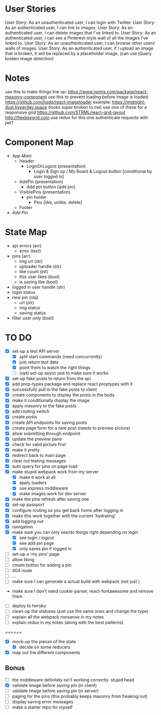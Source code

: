 # User Stories
User Story: As an unauthenticated user, I can login with Twitter.
User Story: As an authenticated user, I can link to images.
User Story: As an authenticated user, I can delete images that I've linked to.
User Story: As an authenticated user, I can see a Pinterest-style wall of all the images I've linked to.
User Story: As an unauthenticated user, I can browse other users' walls of images.
User Story: As an authenticated user, if I upload an image that is broken, it will be replaced by a placeholder image. (can use jQuery broken image detection)

# Notes
use this to make things line up: https://www.npmjs.com/package/react-masonry-component
use this to prevent loading before image is loaded: https://github.com/hzdg/react-imageloader
example: https://midnight-dust.hyperdev.space (looks super broken to me)
use one of these for a responsive grid
  https://github.com/STRML/react-grid-layout
  http://flexboxgrid.com
use redux for this one
authenticate requests with jwt?

# Component Map
- *App Main*
  - Header
    - LoginOrLogout (presentation)
      - Login & Sign up / My Board & Logout button [conditional by user logged in]
  - AddPin (presentation)
    - Add pin button [add pin]
  - VisiblePins (presentation)
    - pin holder
      - Pins [like, unlike, delete]
  - Footer
- *Add Pin*

# State Map
- api errors (arr)
  - error (text)
- pins (arr)
  - img url (str)
  - uploader handle (str)
  - like count (int)
  - this user likes (bool)
  - is saving like (bool)
- logged in user handle (str)
- login status
- new pin (obj)
  - url (str)
  - img status
  - saving status
- filter user only (bool)

# TO DO
- [X] set-up a test API server
  - [X] split start commands (need concurrently)
  - [X] just return test data
  - [X] point them to watch the right things
  - [ ] (opt) set-up async jest to make sure it works
- [X] set-up fake posts to return from the api
- [X] add prop-types package and replace react.proptypes with it
- [X] successfully pull in the fake posts to client
- [X] create components to display the posts in the body
- [X] make it conditionally display the image
- [X] apply masonry to the fake posts
- [X] add routing switch
- [X] create posts
 - [X] create API endpoints for saving posts
 - [X] create page form for a new post (needs to preview picture)
 - [X] allow submitting through endpoint
 - [X] update the preview pane
 - [X] check for valid picture first
 - [X] make it pretty
 - [X] redirect back to main page
 - [X] clear out testing messages
- [X] auto query for pins on page load
- [X] make stupid webpack work from my server
  - [X] make it work at all
  - [X] apply loaders
  - [X] use express middleware
  - [X] make images work for dev server
- [X] make the pins refresh after saving one
- [X] set-up passport 
- [X] configure routing so you get back home after logging in
- [X] make this work together with the current 'hydrating'
- [X] add logging out
- [X] navigation
- [X] make sure you can only see/do things right depending on login
  - [X] see login / logout
  - [X] see add pin page
  - [X] only saves pin if logged in
- [ ] set-up a 'my pins' page
- [ ] allow liking
- [ ] create button for adding a pin
- [ ] 404 route
- [ ] ...
- [ ] make sure I can generate a actual build with webpack (not just )
- make sure I don't need cookie-parser, react-fontawesome and remove them
- [ ] deploy to heroku
- [ ] clean-up the statuses (just use the same ones and change the type)
- [ ] explain all the webpack nonsense in my notes
- [ ] explain redux in my notes (along with the best patterns)

======

- [X] mock-up the pieces of the state
  - [X] decide on some reducers
- [X] map out the different components

## Bonus
- [ ] the middleware definitely isn't working correctly.  stupid head
- [X] validate image before saving pin (in client)
- [ ] validate image before saving pin (in server)
- [ ] paging for the pins (this probably keeps masonry from freaking out)
- [ ] display saving error messages
- [ ] make a starter repo for myself
